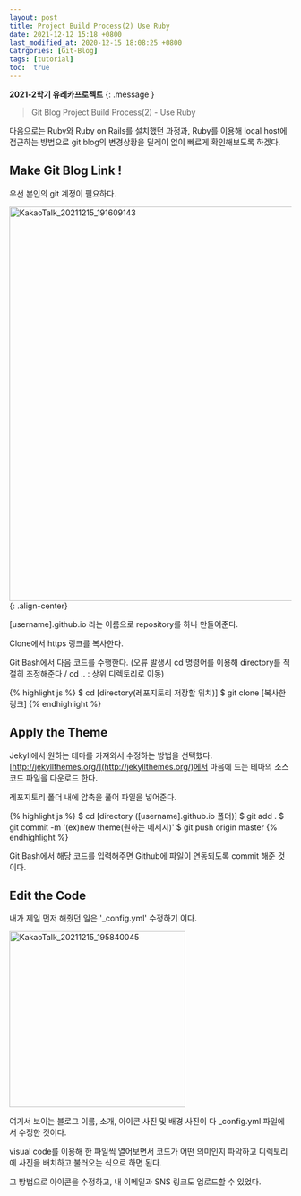 ```yaml
---
layout: post
title: Project Build Process(2) Use Ruby
date: 2021-12-12 15:18 +0800
last_modified_at: 2020-12-15 18:08:25 +0800
Catrgories: [Git-Blog]
tags: [tutorial]
toc:  true
---
```

**2021-2학기 유레카프로젝트**
{: .message }


>Git Blog Project Build Process(2) - Use Ruby


다음으로는 Ruby와 Ruby on Rails를 설치했던 과정과, Ruby를 이용해 local host에 접근하는 방법으로 git blog의 변경상황을 딜레이 없이 빠르게 확인해보도록 하겠다.




## Make Git Blog Link !

우선 본인의 git 계정이 필요하다.

<img width="703" alt="KakaoTalk_20211215_191609143" src="https://user-images.githubusercontent.com/77826769/146168232-56b9f92b-7d01-40da-a3ce-12fffaf0399d.png">{: .align-center}

[username].github.io 라는 이름으로 repository를 하나 만들어준다.

Clone에서 https 링크를 복사한다.

Git Bash에서 다음 코드를 수행한다.
(오류 발생시 cd 명령어를 이용해 directory를 적절히 조정해준다 / cd .. : 상위 디렉토리로 이동)


{% highlight js %}
$ cd [directory(레포지토리 저장할 위치)]
$ git clone [복사한 링크]
{% endhighlight %}




## Apply the Theme

Jekyll에서 원하는 테마를 가져와서 수정하는 방법을 선택했다.
[http://jekyllthemes.org/](http://jekyllthemes.org/)에서 마음에 드는 테마의 소스코드 파일을 다운로드 한다.

레포지토리 폴더 내에 압축을 풀어 파일을 넣어준다.

{% highlight js %}
$ cd [directory ([username].github.io 폴더)]
$ git add .
$ git commit -m '(ex)new theme(원하는 메세지)'
$ git push origin master
{% endhighlight %}

Git Bash에서 해당 코드를 입력해주면
Github에 파일이 연동되도록 commit 해준 것이다.


## Edit the Code

내가 제일 먼저 해줬던 일은 '_config.yml' 수정하기 이다.

<img width="314" alt="KakaoTalk_20211215_195840045" src="https://user-images.githubusercontent.com/77826769/146175970-07981c1f-c23a-4758-827e-e0fae63d54fe.png">


여기서 보이는 블로그 이름, 소개, 아이콘 사진 및 배경 사진이 다 _config.yml 파일에서 수정한 것이다.

visual code를 이용해 한 파일씩 열어보면서 코드가 어떤 의미인지 파악하고 디렉토리에 사진을 배치하고 불러오는 식으로 하면 된다.

그 방법으로 아이콘을 수정하고, 내 이메일과 SNS 링크도 업로드할 수 있었다.

